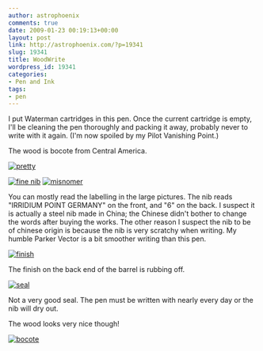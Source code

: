 ```yaml
---
author: astrophoenix
comments: true
date: 2009-01-23 00:19:13+00:00
layout: post
link: http://astrophoenix.com/?p=19341
slug: 19341
title: WoodWrite
wordpress_id: 19341
categories:
- Pen and Ink
tags:
- pen
---
```


I put Waterman cartridges in this pen. Once the current cartridge is empty, I'll be cleaning the pen thoroughly and packing it away, probably never to write with it again. (I'm now spoiled by my Pilot Vanishing Point.)

The wood is bocote from Central America.


[![pretty](http://farm6.static.flickr.com/5084/5347122831_7d2592eeb5.jpg)](http://www.flickr.com/photos/52548006@N00/5347122831/)

[![fine nib](http://farm6.static.flickr.com/5165/5347732040_f2886ce1ae.jpg)](http://www.flickr.com/photos/52548006@N00/5347732040/)
[![misnomer](http://farm6.static.flickr.com/5085/5347731844_956e3e80bd.jpg)](http://www.flickr.com/photos/52548006@N00/5347731844/)

You can mostly read the labelling in the large pictures. The nib reads "IRRIDIUM POINT GERMANY" on the front, and "6" on the back. I suspect it is actually a steel nib made in China; the Chinese didn't bother to change the words after buying the works. The other reason I suspect the nib to be of chinese origin is because the nib is very scratchy when writing. My humble Parker Vector is a bit smoother writing than this pen.

[![finish](http://farm6.static.flickr.com/5010/5347732284_a624afd56b.jpg)](http://www.flickr.com/photos/52548006@N00/5347732284/)

The finish on the back end of the barrel is rubbing off.

[![seal](http://farm6.static.flickr.com/5168/5347732494_acd1e5f545.jpg)](http://www.flickr.com/photos/52548006@N00/5347732494/)

Not a very good seal. The pen must be written with nearly every day or the nib will dry out.

The wood looks very nice though!

[![bocote](http://farm6.static.flickr.com/5170/5347122939_84062bc838.jpg)](http://www.flickr.com/photos/52548006@N00/5347122939/)
